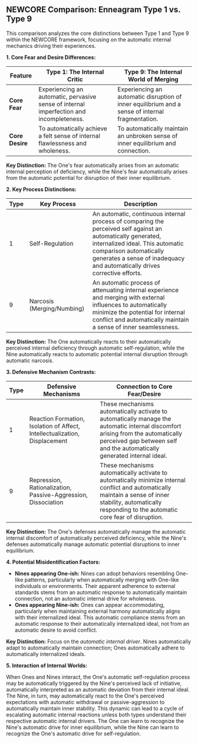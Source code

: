 ## NEWCORE Comparison: Enneagram Type 1 vs. Type 9

This comparison analyzes the core distinctions between Type 1 and Type 9 within the NEWCORE framework, focusing on the automatic internal mechanics driving their experiences.

**1. Core Fear and Desire Differences:**

| Feature | Type 1: The Internal Critic | Type 9: The Internal World of Merging |
|---|---|---|
| **Core Fear** | Experiencing an automatic, pervasive sense of internal imperfection and incompleteness. | Experiencing an automatic disruption of inner equilibrium and a sense of internal fragmentation. |
| **Core Desire** | To automatically achieve a felt sense of internal flawlessness and wholeness. | To automatically maintain an unbroken sense of inner equilibrium and connection. |

**Key Distinction:** The One's fear automatically arises from an automatic internal perception of deficiency, while the Nine's fear automatically arises from the automatic potential for disruption of their inner equilibrium.

**2. Key Process Distinctions:**

| Type | Key Process | Description |
|---|---|---|
| 1 | Self-Regulation | An automatic, continuous internal process of comparing the perceived self against an automatically generated, internalized ideal. This automatic comparison automatically generates a sense of inadequacy and automatically drives corrective efforts. |
| 9 | Narcosis (Merging/Numbing) | An automatic process of attenuating internal experience and merging with external influences to automatically minimize the potential for internal conflict and automatically maintain a sense of inner seamlessness. |

**Key Distinction:** The One automatically reacts to their automatically perceived internal deficiency through automatic self-regulation, while the Nine automatically reacts to automatic potential internal disruption through automatic narcosis.

**3. Defensive Mechanism Contrasts:**

| Type | Defensive Mechanisms | Connection to Core Fear/Desire |
|---|---|---|
| 1 | Reaction Formation, Isolation of Affect, Intellectualization, Displacement | These mechanisms automatically activate to automatically manage the automatic internal discomfort arising from the automatically perceived gap between self and the automatically generated internal ideal. |
| 9 | Repression, Rationalization, Passive-Aggression, Dissociation | These mechanisms automatically activate to automatically minimize internal conflict and automatically maintain a sense of inner stability, automatically responding to the automatic core fear of disruption. |

**Key Distinction:** The One's defenses automatically manage the automatic internal discomfort of automatically perceived deficiency, while the Nine's defenses automatically manage automatic potential disruptions to inner equilibrium.

**4. Potential Misidentification Factors:**

* **Nines appearing One-ish:** Nines can adopt behaviors resembling One-like patterns, particularly when automatically merging with One-like individuals or environments. Their apparent adherence to external standards stems from an automatic response to automatically maintain connection, not an automatic internal drive for wholeness.
* **Ones appearing Nine-ish:** Ones can appear accommodating, particularly when maintaining external harmony automatically aligns with their internalized ideal. This automatic compliance stems from an automatic response to their automatically internalized ideal, not from an automatic desire to avoid conflict.

**Key Distinction:** Focus on the *automatic internal driver*. Nines automatically adapt to automatically maintain connection; Ones automatically adhere to automatically internalized ideals.

**5. Interaction of Internal Worlds:**

When Ones and Nines interact, the One's automatic self-regulation process may be automatically triggered by the Nine's perceived lack of initiative, automatically interpreted as an automatic deviation from their internal ideal. The Nine, in turn, may automatically react to the One's perceived expectations with automatic withdrawal or passive-aggression to automatically maintain inner stability. This dynamic can lead to a cycle of escalating automatic internal reactions unless both types understand their respective automatic internal drivers. The One can learn to recognize the Nine's automatic drive for inner equilibrium, while the Nine can learn to recognize the One's automatic drive for self-regulation.
